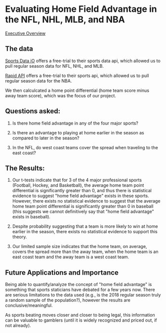 # Evaluating Home Field Advantage in the NFL, NHL, MLB, and NBA


[Executive Overview](https://drive.google.com/file/d/1bb70sbMhMmD-Y1ZknKjrRkI26XcPFani/view?usp=sharing)


## The data
[Sports Data iO](https://sportsdata.io/) offers a free-trial to their sports data api, which allowed us to pull regular season data for NFL, NHL, and MLB. 

[Rapid API](https://rapidapi.com/) offers a free-trial to their sports api, which allowed us to pull regular season data for the NBA.

We then calculcated a home point differential (home team score minus away team score), which was the focus of our project.

## Questions asked:
1. Is there home field advantage in any of the four major sports?

2. Is there an advantage to playing at home earlier in the season as compared to later in the season?

3. In the NFL, do west coast teams cover the spread when traveling to the east coast?

## The Results:
1. Our t-tests indicate that for 3 of the 4 major professional sports (Football, Hockey, and Basketball), the average home team point differential is significantly greater than 0, and thus there is statistical evidence to suggest "home field advantage" exists in these sports. However, there exists no statistical evidence to suggest that the average home team point differential is significantly greater than 0 in baseball (this suggests we cannot definitively say that "home field advantage" exists in baseball).

2. Despite probability suggesting that a team is more likely to win at home earlier in the season, there exists no statistical evidence to support this theory.

3. Our limited sample size indicates that the home team, on average, covers the spread more than the away team, when the home team is an east coast team and the away team is a west coast team.

## Future Applications and Importance
Being able to quantify/analyze the concept of "home field advantage" is something that sports staticians have debated for a few years now. There are serious limitations to the data used (e.g., is the 2018 regular season truly a random sample of the population?), however the results are conclusive/meaningful. 

As sports beating moves closer and closer to being legal, this information can be valuable to gamblers (until it is widely recognized and priced out, if not already).